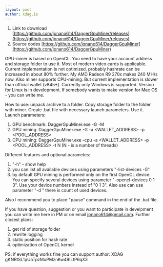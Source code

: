 ```yaml
---
layout: post
author: Xdag.io
---
```


1. Link to download [https://github.com/jonano614/DaggerGpuMiner/releases](https://github.com/jonano614/DaggerGpuMiner/releases)
1. Source codes [https://github.com/jonano614/DaggerGpuMiner](https://github.com/jonano614/DaggerGpuMiner)

GPU-miner is based on OpenCL. You need to have your account address and storage folder to use it. Most of modern video cards is applicable. Current implementation is not optimized, probably hashrate can be increased in about 80% further. My AMD Radeon R9 270x makes 240 MH/s now.
Also miner supports CPU-mining. But current implementation is slower than official wallet (v845+).
Currently only Windows is supported. Version for Linux is in development. If somebody wants to make version for Mac OS - you can write me.

How to use: unpack archive to a folder. Copy storage folder to the folder with miner. Create .bat file with necessary launch parameters. Use it.
Launch parameters:
1. GPU benchmark: DaggerGpuMiner.exe -G -M
1. GPU mining: DaggerGpuMiner.exe -G -a <WALLET_ADDRESS> -p <POOL_ADDRESS>
1. CPU mining: DaggerGpuMiner.exe -cpu -a <WALLET_ADDRESS> -p <POOL_ADDRESS> -t N     (N - is a number of threads)


Different features and optional parametes:
1. "-h" - show help
1. you can list all available devices using parameters "-list-devices -G"
1. by default GPU mining is performed only on the first OpenCL device. You can specify several devices using parameter "-opencl-devices 0 1 3". Use your device numbers instead of "0 1 3". Also use can use parameter "-d " there is count of used devices.

Also I recommend you to place "pause" command in the end of the .bat file.

If you have question, suggestion or you want to participate in develpment you can write me here in PM or on email jonano614@gmail.com.
Further closest plans:
1. get rid of storage folder
1. rewrite logging
1. static position for hash rate
1. optimization of OpenCL kernel

PS: if everything works fine you can support author: XDAG  gKNRtSL1pUaTpzMuPMznKw49ILtP6qX3
